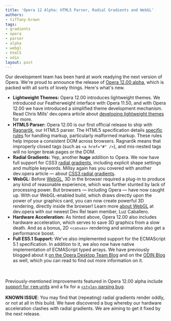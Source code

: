 ```yaml
---
title: 'Opera 12 Alpha: HTML5 Parser, Radial Gradients and WebGL'
authors:
- tiffany-brown
tags:
- gradients
- opera
- parser
- alpha
- webgl
- html5
- odin
layout: post
---
```

Our development team has been hard at work readying the next version of Opera. We&#39;re proud to announce the release of <a href="http://www.opera.com/browser/next/" target="_blank">Opera 12.00 alpha</a>, which is packed with all sorts of lovely things. Here&#39;s what&#39;s new.<br/><ul class="bullets"><li> <strong>Lightweight Themes:</strong> Opera 12.00 introduces lightweight themes. We introduced our Featherweight interface with Opera 11.50, and with Opera 12.00 we have introduced a simplified theme development mechanism. Read Chris Mills&#39; dev.opera article about <a href="http://dev.opera.com/articles/view/operas-lightweight-themes/" target="_blank">developing lightweight themes</a> for more.</li><li> <strong>HTML5 Parser:</strong> Opera 12.00 is our first official release to ship with <a href="http://my.opera.com/core/blog/show.dml/26453141" target="_blank">Ragnar&#xF6;k</a>, our HTML5 parser. The HTML5 specification details <a href="http://dev.w3.org/html5/spec/parsing.html#parsing" target="_blank">specific rules</a> for handling markup, particularly malformed markup. These rules help impose a consistent DOM across browsers. Ragnar&#xF6;k means that improperly closed tags (such as <code>&lt;a href=&quot;#&quot; /&gt;</code>), and mis-nested tags will no longer break pages or the DOM.</li><li> <strong>Radial Gradients:</strong>  Yep, another <strong>huge</strong> addition to Opera. We now have full support for CSS3 <a href="http://dev.w3.org/csswg/css3-images/#radial-gradients" target="_blank">radial gradients</a>, including explicit shape settings and multiple keywords. Millsy again has you covered with another dev.opera article &#x2014; about <a href="http://dev.opera.com/articles/view/css3-radial-gradients/" target="_blank">CSS3 radial gradients</a>.</li><li> <strong>WebGL:</strong> Before <a href="https://www.khronos.org/registry/webgl/specs/latest/" target="_blank">WebGL</a>, 3D in the browser required a plug-in to produce any kind of reasonable experience, which was further stunted by lack of processing power. But browsers &#x2014; including Opera &#x2014; have now caught up. With our WebGL-enabled build, which draws directly upon the power of your graphics card, you can now create powerful 3D rendering, directly inside the browser! Learn more <a href="http://dev.opera.com/articles/view/an-introduction-to-webgl/" target="_blank">about WebGL</a> at dev.opera with our newest Dev Rel team member, Luz Caballero.</li><li> <strong>Hardware Acceleration:</strong> As hinted above, Opera 12.00 also includes hardware acceleration, which serves to save 3D graphics from a slow death. And as a bonus, 2D <code>&lt;canvas&gt;</code> rendering and animations also get a performance boost.</li><li> <strong>Full ES5.1 Support:</strong> We&#39;ve also implemented support for the ECMAScript 5.1 specification. In addition to it, we also now have native implementation of ECMAScript typed arrays. We have previously blogged about it <a href="http://my.opera.com/desktopteam/blog/2011/09/13/es5" target="_blank"> on the Opera Desktop Team Blog</a> and on the <a href="http://my.opera.com/ODIN/blog/2011/09/13/ecmascript-5-for-opera" target="_blank">ODIN Blog</a> as well, which you can read to find out more information on it.</li></ul><br/><br/>Previously-mentioned improvements featured in Opera 12.00 alpha include <a href="http://my.opera.com/ODIN/blog/2011/09/29/what-s-new-in-opera-development-snapshots-28-september-2011-edition" target="_blank">support for <tt>rem</tt> units</a> and a fix for a <a href="http://my.opera.com/ODIN/blog/2011/10/07/opera-snapshot-7-october-2011" target="_blank"><code>&lt;style&gt;</code> parsing bug</a>. <br/><br/><strong>KNOWN ISSUE</strong>: You may find that (repeating) radial gradients render oddly, or not at all in this build. We have discovered a bug whereby our hardware acceleration clashes with radial gradients. We are aiming to get it fixed by the next release.
